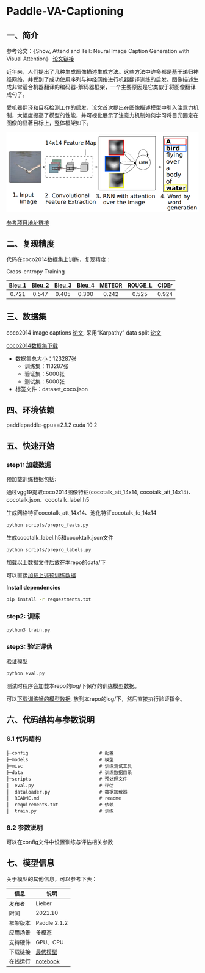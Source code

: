 # Paddle-VA-Captioning

## 一、简介
参考论文：《Show, Attend and Tell: Neural Image Caption Generation with Visual Attention》
[论文链接](https://dl.acm.org/doi/10.5555/3045118.3045336)

近年来，人们提出了几种生成图像描述生成方法。这些方法中许多都是基于递归神经网络，并受到了成功使用序列与神经网络进行机器翻译训练的启发。图像描述生成非常适合机器翻译的编码器-解码器框架，一个主要原因是它类似于将图像翻译成句子。

受机器翻译和目标检测工作的启发，论文首次提出在图像描述模型中引入注意力机制，大幅度提高了模型的性能，并可视化展示了注意力机制如何学习将目光固定在图像的显著目标上，整体框架如下。

![frame](image/frame.png)

[参考项目地址链接](https://github.com/ruotianluo/ImageCaptioning.pytorch)

## 二、复现精度
代码在coco2014数据集上训练，复现精度：

Cross-entropy Training

|Bleu_1|Bleu_2|Bleu_3|Bleu_4|METEOR|ROUGE_L|CIDEr|
| :---: | :---: | :---: | :---: | :---: | :---: | :---: |
|0.721|0.547|0.405|0.300|0.242|0.525|0.924|

## 三、数据集
coco2014 image captions [论文](https://link.springer.com/chapter/10.1007/978-3-319-10602-1_48), 采用“Karpathy” data split [论文](https://arxiv.org/pdf/1412.2306v2.pdf)

[coco2014数据集下载](https://aistudio.baidu.com/aistudio/datasetdetail/28191)

- 数据集总大小：123287张
  - 训练集：113287张
  - 验证集：5000张
  - 测试集：5000张
- 标签文件：dataset_coco.json

## 四、环境依赖
paddlepaddle-gpu==2.1.2  cuda 10.2

## 五、快速开始

### step1: 加载数据

预加载训练数据包括: 

通过vgg19提取coco2014图像特征(cocotalk_att_14x14, cocotalk_att_14x14)、cocotalk.json、cocotalk_label.h5

生成网格特征cocotalk_att_14x14、池化特征cocotalk_fc_14x14
```bash
python scripts/prepro_feats.py
```

生成cocotalk_label.h5和cocoktalk.json文件
```bash
python scripts/prepro_labels.py
```

加载以上数据文件后放在本repo的data/下 

可以直接[加载上述预训练数据](https://aistudio.baidu.com/aistudio/datasetdetail/106948)

**Install dependencies**
```bash
pip install -r requestments.txt
```

### step2: 训练

```bash
python3 train.py
```

### step3: 验证评估

验证模型
```bash
python eval.py
```

测试时程序会加载本repo的log/下保存的训练模型数据。

可以[下载训练好的模型数据](https://aistudio.baidu.com/aistudio/datasetdetail/107076), 放到本repo的log/下，然后直接执行验证指令。

## 六、代码结构与参数说明

### 6.1 代码结构

```
├─config                          # 配置
├─models                          # 模型
├─misc                            # 训练测试工具
├─data                            # 训练数据目录
├─scripts                         # 预处理文件
│  eval.py                        # 评估
│  dataloader.py                  # 数据加载器
│  README.md                      # readme
│  requirements.txt               # 依赖
│  train.py                       # 训练
```
### 6.2 参数说明

可以在config文件中设置训练与评估相关参数

## 七、模型信息

关于模型的其他信息，可以参考下表：

| 信息 | 说明 |
| --- | --- |
| 发布者 | Lieber |
| 时间 | 2021.10 |
| 框架版本 | Paddle 2.1.2 |
| 应用场景 | 多模态 |
| 支持硬件 | GPU、CPU |
| 下载链接 | [最优模型](https://aistudio.baidu.com/aistudio/datasetdetail/107076)|
| 在线运行 | [notebook](https://aistudio.baidu.com/aistudio/projectdetail/2338889)|
